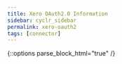 ```yaml
---
title: Xero OAuth2.0 Information
sidebar: cyclr_sidebar
permalink: xero-oauth2
tags: [connector]
---
```

{::options parse_block_html="true" /}
